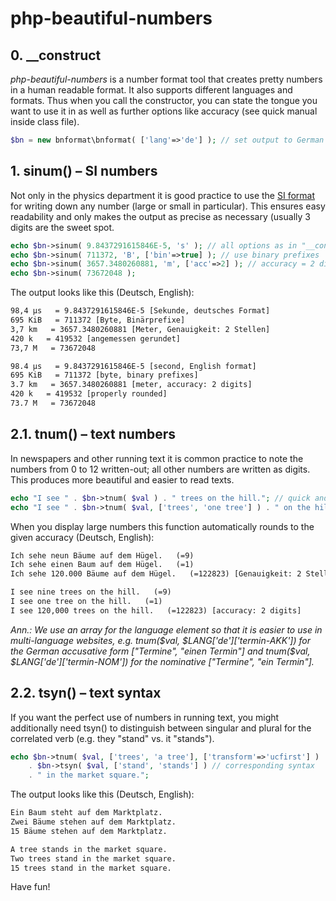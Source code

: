 # php-beautiful-numbers

## 0. __construct ##

*php-beautiful-numbers* is a number format tool that creates pretty numbers in a human readable format. It also supports different languages and formats. Thus when you call the constructor, you can state the tongue you want to use it in as well as further options like accuracy (see quick manual inside class file).  

```php
$bn = new bnformat\bnformat( ['lang'=>'de'] ); // set output to German 
```


## 1. sinum() – SI numbers ##

Not only in the physics department it is good practice to use the [SI format](https://en.wikipedia.org/wiki/International_System_of_Units) for writing down any number (large or small in particular). This ensures easy readability and only makes the output as precise as necessary (usually 3 digits are the sweet spot.  

```php
echo $bn->sinum( 9.8437291615846E-5, 's' ); // all options as in "__construct"
echo $bn->sinum( 711372, 'B', ['bin'=>true] ); // use binary prefixes 
echo $bn->sinum( 3657.3480260881, 'm', ['acc'=>2] ); // accuracy = 2 digits 
echo $bn->sinum( 73672048 );  
```

The output looks like this (Deutsch, English):

```html
98,4 µs   = 9.8437291615846E-5 [Sekunde, deutsches Format]
695 KiB   = 711372 [Byte, Binärprefixe]
3,7 km   = 3657.3480260881 [Meter, Genauigkeit: 2 Stellen]
420 k   = 419532 [angemessen gerundet]
73,7 M   = 73672048
```
```html
98.4 µs   = 9.8437291615846E-5 [second, English format]
695 KiB   = 711372 [byte, binary prefixes]
3.7 km   = 3657.3480260881 [meter, accuracy: 2 digits]
420 k   = 419532 [properly rounded]
73.7 M   = 73672048
```


## 2.1. tnum() – text numbers ##

In newspapers and other running text it is common practice to note the numbers from 0 to 12 written-out; all other numbers are written as digits. This produces more beautiful and easier to read texts.  

```php
echo "I see " . $bn->tnum( $val ) . " trees on the hill."; // quick and easy 
echo "I see " . $bn->tnum( $val, ['trees', 'one tree'] ) . " on the hill."; // singular distinction
```

When you display large numbers this function automatically rounds to the given accuracy (Deutsch, English):

```html
Ich sehe neun Bäume auf dem Hügel.   (=9)
Ich sehe einen Baum auf dem Hügel.   (=1)
Ich sehe 120.000 Bäume auf dem Hügel.   (=122823) [Genauigkeit: 2 Stellen]
``` 
```html
I see nine trees on the hill.   (=9)
I see one tree on the hill.   (=1)
I see 120,000 trees on the hill.   (=122823) [accuracy: 2 digits]
```

*Ann.: We use an array for the language element so that it is easier to use in multi-language websites, e.g. tnum($val, $LANG['de']['termin-AKK']) for the German accusative form ["Termine", "einen Termin"] and tnum($val, $LANG['de']['termin-NOM']) for the nominative ["Termine", "ein Termin"].*

## 2.2. tsyn() – text syntax ##

If you want the perfect use of numbers in running text, you might additionally need tsyn() to distinguish between singular and plural for the correlated verb (e.g. they "stand" vs. it "stands"). 

```php
echo $bn->tnum( $val, ['trees', 'a tree'], ['transform'=>'ucfirst'] ) . " " // start uppercase  
    . $bn->tsyn( $val, ['stand', 'stands'] ) // corresponding syntax
    . " in the market square.";

```

The output looks like this (Deutsch, English):

```html
Ein Baum steht auf dem Marktplatz.
Zwei Bäume stehen auf dem Marktplatz.
15 Bäume stehen auf dem Marktplatz.
```
```html
A tree stands in the market square.
Two trees stand in the market square.
15 trees stand in the market square.
``` 


Have fun!
